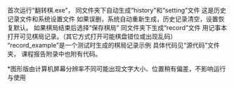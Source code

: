 首次运行“翻转棋.exe”，
同文件夹下自动生成“history”和“setting”文件
这是历史记录文件和系统设置文件
如果误删，系统自动重新生成，历史记录清空，设置恢复默认。
如果棋局结束后选择“保存棋局”
同文件夹下生成“record”文件
用记事本打开可见棋局记录。（其它方式打开可能棋盘错位或出现乱码）
“record_example”是一个测试时生成的棋局记录示例
具体代码见“源代码”文件夹，
课程报告附录中也附有代码。

*图形版由计算机屏幕分辨率不同可能出现文字大小、位置稍有偏差，不影响运行与使用